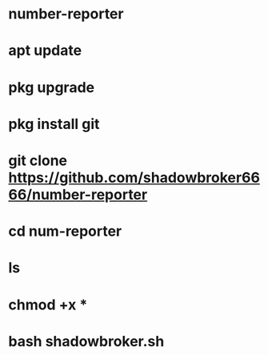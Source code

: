 # number-reporter
# apt update
# pkg upgrade
# pkg install git
# git clone https://github.com/shadowbroker6666/number-reporter
# cd num-reporter
# ls
# chmod +x *
# bash shadowbroker.sh

